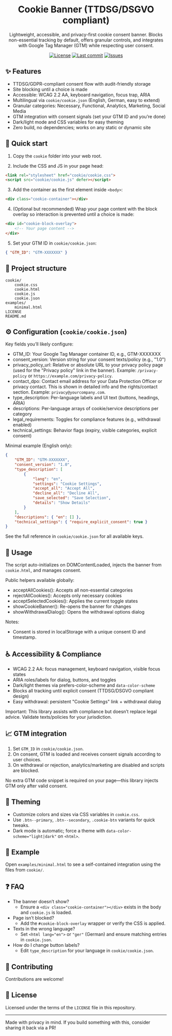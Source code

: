 <div align="center">

# Cookie Banner (TTDSG/DSGVO compliant)

Lightweight, accessible, and privacy-first cookie consent banner. Blocks non-essential tracking by default, offers granular controls, and integrates with Google Tag Manager (GTM) while respecting user consent.

[![License](https://img.shields.io/github/license/KimSchm/Cookie.svg)](LICENSE)
[![Last commit](https://img.shields.io/github/last-commit/KimSchm/Cookie.svg)](https://github.com/KimSchm/Cookie/commits/main)
[![Issues](https://img.shields.io/github/issues/KimSchm/Cookie.svg)](https://github.com/KimSchm/Cookie/issues)

</div>

## ✨ Features

- TTDSG/GDPR-compliant consent flow with audit-friendly storage
- Site blocking until a choice is made
- Accessible: WCAG 2.2 AA, keyboard navigation, focus trap, ARIA
- Multilingual via `cookie/cookie.json` (English, German, easy to extend)
- Granular categories: Necessary, Functional, Analytics, Marketing, Social Media
- GTM integration with consent signals (set your GTM ID and you’re done)
- Dark/light mode and CSS variables for easy theming
- Zero build, no dependencies; works on any static or dynamic site

## 🔧 Quick start

1) Copy the `cookie` folder into your web root.

2) Include the CSS and JS in your page head:

```html
<link rel="stylesheet" href="cookie/cookie.css">
<script src="cookie/cookie.js" defer></script>
```

3) Add the container as the first element inside `<body>`:

```html
<div class="cookie-container"></div>
```

4) (Optional but recommended) Wrap your page content with the block overlay so interaction is prevented until a choice is made:

```html
<div id="cookie-block-overlay">
	<!-- Your page content -->
</div>
```

5) Set your GTM ID in `cookie/cookie.json`:

```json
{ "GTM_ID": "GTM-XXXXXXX" }
```

## 📁 Project structure

```
cookie/
	cookie.css
	cookie.html
	cookie.js
	cookie.json
examples/
	minimal.html
LICENSE
README.md
```

## ⚙️ Configuration (`cookie/cookie.json`)

Key fields you’ll likely configure:

- GTM_ID: Your Google Tag Manager container ID, e.g., GTM-XXXXXXX
- consent_version: Version string for your consent texts/policy (e.g., "1.0")
- privacy_policy_url: Relative or absolute URL to your privacy policy page (used for the "Privacy policy" link in the banner). Example: `/privacy-policy` or `https://example.com/privacy-policy`.
- contact_dpo: Contact email address for your Data Protection Officer or privacy contact. This is shown in detailed info and the rights/contact section. Example: `privacy@yourcompany.com`.
- type_description: Per-language labels and UI text (buttons, headings, ARIA)
- descriptions: Per-language arrays of cookie/service descriptions per category
- legal_requirements: Toggles for compliance features (e.g., withdrawal enabled)
- technical_settings: Behavior flags (expiry, visible categories, explicit consent)

Minimal example (English only):

```json
{
	"GTM_ID": "GTM-XXXXXXX",
	"consent_version": "1.0",
	"type_description": [
		{
			"lang": "en",
			"settings": "Cookie Settings",
			"accept_all": "Accept All",
			"decline_all": "Decline All",
			"save_selected": "Save Selection",
			"details": "Show Details"
		}
	],
	"descriptions": { "en": [] },
	"technical_settings": { "require_explicit_consent": true }
}
```

See the full reference in `cookie/cookie.json` for all available keys.

## 🧩 Usage

The script auto-initializes on DOMContentLoaded, injects the banner from `cookie.html`, and manages consent.

Public helpers available globally:

- acceptAllCookies(): Accepts all non-essential categories
- rejectAllCookies(): Accepts only necessary cookies
- acceptSelectedCookies(): Applies the current toggle states
- showCookieBanner(): Re-opens the banner for changes
- showWithdrawalDialog(): Opens the withdrawal options dialog

Notes:
- Consent is stored in localStorage with a unique consent ID and timestamp.

## ♿ Accessibility & Compliance

- WCAG 2.2 AA: focus management, keyboard navigation, visible focus states
- ARIA roles/labels for dialog, buttons, and toggles
- Dark/light themes via prefers-color-scheme and `data-color-scheme`
- Blocks all tracking until explicit consent (TTDSG/DSGVO compliant design)
- Easy withdrawal: persistent "Cookie Settings" link + withdrawal dialog

Important: This library assists with compliance but doesn’t replace legal advice. Validate texts/policies for your jurisdiction.

## 📈 GTM integration

1) Set `GTM_ID` in `cookie/cookie.json`.
2) On consent, GTM is loaded and receives consent signals according to user choices.
3) On withdrawal or rejection, analytics/marketing are disabled and scripts are blocked.

No extra GTM code snippet is required on your page—this library injects GTM only after valid consent.

## 🎨 Theming

- Customize colors and sizes via CSS variables in `cookie.css`.
- Use `.btn--primary`, `.btn--secondary`, `.cookie-btn` variants for quick tweaks.
- Dark mode is automatic; force a theme with `data-color-scheme="light|dark"` on `<html>`.

## 🧪 Example

Open `examples/minimal.html` to see a self-contained integration using the files from `cookie/`.

## ❓ FAQ

- The banner doesn’t show?
	- Ensure a `<div class="cookie-container"></div>` exists in the body and `cookie.js` is loaded.
- Page isn’t blocked?
	- Add the `#cookie-block-overlay` wrapper or verify the CSS is applied.
- Texts in the wrong language?
	- Set `<html lang="en">` or `"ger"` (German) and ensure matching entries in `cookie.json`.
- How do I change button labels?
	- Edit `type_description` for your language in `cookie/cookie.json`.

## 🤝 Contributing

Contributions are welcome!

## 📜 License

Licensed under the terms of the `LICENSE` file in this repository.

---

Made with privacy in mind. If you build something with this, consider sharing it back via a PR!